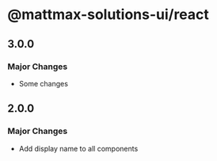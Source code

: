 # @mattmax-solutions-ui/react

## 3.0.0

### Major Changes

- Some changes

## 2.0.0

### Major Changes

- Add display name to all components
